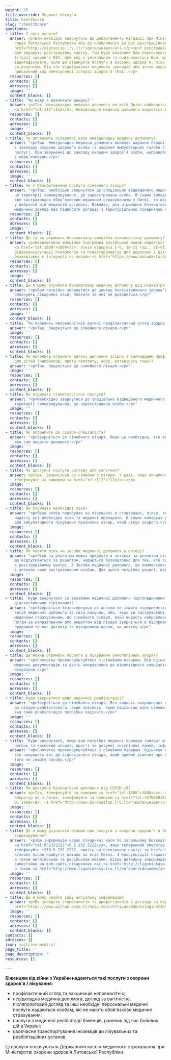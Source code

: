 ```yaml
---
weight: 70
title_override: Медичні послуги
title: healthcare
slug: "/healthcare"
questions:
- title: З чого почати?
  answer: <p>Вам необідно звернутись до Департаменту міграції при Міністерстві внутрішніх
    справ Литовської Республіки або до найближчого до Вас реєстраційного центру (<a
    href="http://migracija.lrv.lt/">детальніше</a>).</p><p>У реєстраційному центрі
    Вам видадуть реєстраційну картку. Там буде вказаний Ваш персональний код електронної
    історії здоров’я ESI. Цей код є унікальним та призначається Вам, щоб вас могли
    ідентифікувати, коли Ви отримуєте послуги з охорони здоров’я, ліки, що відпускаються
    за рецептом. Під час відвідування медичних закладів або аптек надайте спеціалістам
    присвоєний код електронної історії здоров’я (ESI).</p>
  resources: []
  contacts: []
  adresses: []
  image: ''
  content_blocks: []
- title: 'Чи можу я викликати швидку? '
  answer: <p>Так. Невідкладна медична допомога по всій Литві набирається за номером
    <a href="tel:112">112</a>. Невідкладна медична допомога надається всім безкоштовно.</p>
  resources: []
  contacts: []
  adresses: []
  image: ''
  content_blocks: []
- title: Чи оплачують лікарняні каси невідкладну медичну допомогу?
  answer: "<p>Так. Невідкладна медична допомога включає надання першої медичної допомоги
    в закладах охорони здоров’я особи (з надання амбулаторних та/або стаціонарних
    послуг). При зверненні до закладу охорони здоров’я особи, направлення лікаря не
    є обов’язковим.</p>"
  resources: []
  contacts: []
  adresses: []
  image: ''
  content_blocks: []
- title: Чи є безкоштовними послуги сімейного лікаря?
  answer: "<p>Так. Необхідно звернутися до спеціально відведеного медичного закладу
    на території самоврядування, де зареєстрована особа. В інших випадках, якщо особа
    вже застрахована обов’язковим медичним страхуванням у Литві, то вона може зареєструватися
    у вибраній ній медичній установі. Важливо, для отримання безкоштовних послуг:
    медичний заклад має підписати договір з територіальною лікарняною касою.</p>"
  resources: []
  contacts: []
  adresses: []
  image: ''
  content_blocks: []
- title: Де та як отримати безкоштовну емоційно-психологічну допомогу?
  answer: <p>Безкоштовна емоційна підтримка російською мовою надається за телефоном
    <a href="tel:1809">1809</a>, лінія відкрита I–V, 18–21 год., VI–VII, 12–15 год.
    Відеоконсультації психологів та психотерапевтів для дорослих і дітей доступні
    безкоштовно в інтернеті на онлайн-<a href="https://www.manodaktaras.lt/">платформі</a></p>
  resources: []
  contacts: []
  adresses: []
  image: ''
  content_blocks: []
- title: Де я можу отримати безкоштовну медичну допомогу від психіатра?
  answer: "<p>Вам потрібно звернутися до центру психіатричного здоров’я, де цю допомогу
    оплачують лікарняні каси, платити за неї не доведеться.</p>"
  resources: []
  contacts: []
  adresses: []
  image: ''
  content_blocks: []
- title: 'Чи належить неповнолітній дитині профілактичний огляд здоров’я? '
  answer: "<p>Так. Зверніться до сімейного лікаря.</p>"
  image: ''
  resources: []
  contacts: []
  adresses: []
  content_blocks: []
- title: Чи належить отримати дитині щеплення згідно з Календарем профілактичних щеплень
    для дітей (наприклад, проти гепатиту, кору, ротавірусу тощо)?
  answer: "<p>Так. Зверніться до сімейного лікаря.</p>"
  image: ''
  resources: []
  contacts: []
  adresses: []
  content_blocks: []
- title: Як отримати стоматологічні послуги?
  answer: "<p>Необхідно звернутися до спеціально відведеного медичного закладу на
    території самоврядування, де зареєстрована особа.</p>"
  image: ''
  resources: []
  contacts: []
  adresses: []
  content_blocks: []
- title: Як потрапити до лікаря-спеціаліста?
  answer: "<p>Зверніться до сімейного лікаря. Якщо це необхідно, він видасть направлення
    або сам надасть допомогу.</p>"
  image: ''
  resources: []
  contacts: []
  adresses: []
  content_blocks: []
- title: Чи доступні послуги догляду для вагітних?
  answer: <p>Так. Зверніться до сімейного лікаря. У разі, якщо почалися пологи, негайно
    телефонуйте за номером <a href="tel:112">112</a>.</p>
  image: ''
  resources: []
  contacts: []
  adresses: []
  content_blocks: []
- title: Як отримати необхідні ліки?
  answer: "<p>Якщо особа перебуває на лікуванні в стаціонарі, лікар, який її лікує,
    надасть усі необхідні ліки та медичні препарати. В інших випадках рецептурні ліки
    для амбулаторного лікування призначає лікар, який лікує хворого.</p>"
  image: ''
  resources: []
  contacts: []
  adresses: []
  content_blocks: []
- title: Як купити ліки чи засоби медичної допомоги в аптеці?
  answer: "<p>Ліки за рецептом можна придбати в аптеках за рецептом лікаря. Усі ліки,
    що відпускаються за рецептом, надаються безкоштовно для тих, хто зареєстрований
    в реєстраційному центрі. 3 Засоби медичної допомоги, що компенсуються, надаються
    в аптеках лише застрахованим особам. Для цього потрібен рецепт, виданий лікарем.</p>"
  image: ''
  resources: []
  contacts: []
  adresses: []
  content_blocks: []
- title: 'Куди звернутися за засобами медичної допомоги (ортопедичними шинами, підгузками,
    діагностичними стрічками)? '
  answer: "<p>Зверніться безпосередньо до аптеки чи іншого підприємства, щоб отримати
    засіб медичної допомоги за свій рахунок, або, якщо ви застраховані обов’язковим
    медичним страхуванням, до сімейного лікаря, який видасть направлення чи рецепт.
    Потім за направленням або рецептом від лікаря зверніться в підприємство, що займається
    продажем та має договір із лікарняною касою, чи аптеку.</p>"
  image: ''
  resources: []
  contacts: []
  adresses: []
  content_blocks: []
- title: Де можна отримати послуги з лікування онкологічних хворих?
  answer: "<p>Спочатку проконсультуйтеся з сімейним лікарем. Він оцінить стан та наявну
    медичну документацію та дасть направлення до відповідного спеціаліста для подальшого
    лікування.</p>"
  image: ''
  resources: []
  contacts: []
  adresses: []
  content_blocks: []
- title: Куди звернутися щодо медичної реабілітації?
  answer: "<p>Зверніться до сімейного лікаря. Він видасть направлення на консультацію
    до лікаря-реабілітолога, який пояснить, яким пацієнтам воно належить, і вирішить,
    яка саме реабілітація потрібна пацієнту.</p>"
  image: ''
  resources: []
  contacts: []
  adresses: []
  content_blocks: []
- title: 'Куди звернутися, якщо вам потрібні медичні прилади (апарат штучної вентиляції
    легень та кисневий апарат, прості чи розумні інсулінові помпи, інфузійні насоси)? '
  answer: "<p>Спочатку проконсультуйтеся з сімейним лікарем. Оцінивши стан і потребу,
    він направить вас до відповідного лікаря, який прийме рішення про призначення
    того чи іншого засобу.</p>"
  image: ''
  resources: []
  contacts: []
  adresses: []
  content_blocks: []
- title: Чи доступне безкоштовне щеплення від COVID-19?
  answer: <p>Так, телефонуйте за номером <a href="tel:1808">1808</a>. Якщо телефонний
    оператор не з Литви, телефонуйте за номером <a href="tel:+37066011808">+370 66
    01 1808</a>. <a href="http://www.koronastop.lrv.lt/">Детальніше</a>.</p>
  image: ''
  resources: []
  contacts: []
  adresses: []
  content_blocks: []
- title: Де я можу дізнатися більше про послуги з охорони здоров’я в Литві, що підлягають
    відшкодуванню?
  answer: '<p>Цю інформацію надає лікарняні каси по загальному безкоштовному номеру
    <a href="tel:852322222">8 5 232 2222</a>, якщо телефонний оператор не литовський,
    телефонуйте +370 5 232 2222, пишіть на електронну пошту: <a href="mailto:info@vlk.lt">info@vlk.lt
    </a>або після прибуття наживо по всій Литві. 4 Консультації надаються литовською,
    а також англійською та російською мовами. Більш детальну інформацію можна отримати
    самостійно на веб-сайті лікарняних кас <a href="http://ligoniukasa.lrv.lt/">ligoniukasa.lrv.lt</a>литовською,
    а також <a href="http://www.ligoniukasa.lrv.lt/en">англійською</a>.</p>'
  image: ''
  resources: []
  contacts: []
  adresses: []
  content_blocks: []
- title: Де я можу знайти іншу актуальну інформацію?
  answer: <p>Ви знайдете стоматологів та професіоналів з догляду за порожниною <a
    href="https://www.withukraine.lt/help-search?tipas=Odontologin%C4%97+pagalba">рота.</a></p>
  image: ''
  resources: []
  contacts: []
  adresses: []
  content_blocks: []
contacts: []
adresses: []
icon: suitcase-medical
page_title: ''
page_description: ''
resources: []

---
```

**Біженцям від війни з України надаються такі послуги з охорони здоров'я / лікування:**

* профілактичний огляд та вакцинація неповнолітніх;
* невідкладна медична допомога, догляд за вагітністю, післяпологовий догляд та інші необхідні персональні медичні послуги надаються особам, які не мають обов'язкове медичне страхування;
* послуги з медичної реабілітації біженців, ранених під час бойових дій в Україні;
* своєчасне транспортування іноземців до лікувальних та реабілітаційних установ.

Ці послуги оплачуються Державною касою медичного страхування при Міністерстві охорони здоров’я Литовської Республіки.